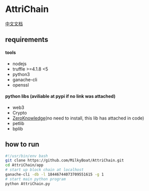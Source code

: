 # AttriChain
[中文文档](README.cn.md)

## requirements
#### tools
* nodejs
* truffle >=4.1.8 <5
* python3
* ganache-cli
* openssl

#### python libs (aviliable at pypi if no link was attached)
* web3
* Crypto
* [ZeroKnowledge](https://github.com/anudit/zkpython)(no need to install, this lib has attached in code)
* petlib
* bplib

## how to run
```bash
#!/usr/bin/env bash
git clone https://github.com/MilkyBoat/AttriChain.git
cd AttriChain/app
# start up block chain at localhost
ganache-cli -db -l 18446744073709551615 -g 1
# start main python program
python AttriChain.py
```
